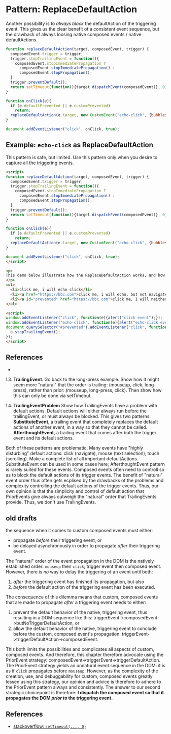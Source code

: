 # Pattern: ReplaceDefaultAction

Another possibility is to *always block* the defaultAction of the triggering event.
This gives us the clear benefit of a consistent event sequence, but 
the drawback of always loosing native composed events / native defaultActions.

```javascript
function replaceDefaultAction(target, composedEvent, trigger) {               
  composedEvent.trigger = trigger;
  trigger.stopTrailingEvent = function(){
    composedEvent.stopImmediatePropagation ? 
      composedEvent.stopImmediatePropagation() :
      composedEvent.stopPropagation();
  }
  trigger.preventDefault();
  return setTimeout(function(){target.dispatchEvent(composedEvent)}, 0);
}

function onClick(e){
  if (e.defaultPrevented || e.customPrevented)
    return;
  replaceDefaultAction(e.target, new CustomEvent("echo-click", {bubbles: true, composed: true}), e);
}

document.addEventListener("click", onClick, true);
```

## Example: `echo-click` as ReplaceDefaultAction

This pattern is safe, but limited. Use this pattern only when you desire to capture all the 
triggering events.

```html
<script>
function replaceDefaultAction(target, composedEvent, trigger) {               
  composedEvent.trigger = trigger;
  trigger.stopTrailingEvent = function(){
    composedEvent.stopImmediatePropagation ? 
      composedEvent.stopImmediatePropagation() :
      composedEvent.stopPropagation();
  }
  trigger.preventDefault();
  return setTimeout(function(){target.dispatchEvent(composedEvent)}, 0);
}

function onClick(e){
  if (e.defaultPrevented || e.customPrevented)
    return;
  replaceDefaultAction(e.target, new CustomEvent("echo-click", {bubbles: true, composed: true}), e);
}

document.addEventListener("click", onClick, true);
</script>

<p>
This demo below illustrate how the ReplaceDefaultAction works, and how it always blocks the defaultAction.
</p>
<ul>
  <li>click me, i will echo click</li>
  <li><a href="https://bbc.com">click me, i will echo, but not navigate</a></li>
  <li><a id="prevented" href="https://bbc.com">click me, I will neither echo nor navigate</a></li>
</ul>

<script>
window.addEventListener("click", function(e){alert("click event");});
window.addEventListener("echo-click", function(e){alert("echo-click event");});
document.querySelector("#prevented").addEventListener("click", function(e){
  e.stopTrailingEvent();
});
</script>
```

## References

 * 

13. **TrailingEvent**. Go back to the long-press example. 
   Show how it might seem more "natural" that the order is trailing:
   (mouseup, click, long-press), rather than prior: (mouseup, long-press, click). 
   Then show how this can only be done via setTimeout. 

14. **TrailingEventProblem**
   Show how TrailingEvents have a problem with default actions. 
   Default actions will either always run before the trailingEvent, or must always be blocked. 
   This gives two patterns: 
   **SubstituteEvent**, a trailing event that completely replaces the default actions of another event,
   in a way so that they cannot be called.
   **AfterthoughtEvent**, a trailing event that comes after both the trigger event and its default actions.

   Both of these patterns are problematic.
   Many events have "highly disturbing" default actions: 
   click (navigate), mouse (text selection), touch (scrolling). 
   Make a complete list of all important defaultActions. 
   SubstituteEvent can be used in some cases here; 
   AfterthoughtEvent pattern is rarely suited for these events.
   Composed events often need to controll so as to block the default actions of its trigger events.
   The benefit of "natural" event order thus often gets ecplised by the drawbacks of 
   the problems and complexity controlling the default actions of the trigger events.
   Thus, our own opinion is that the simplicity and control of default action that PriorEvents give
   always outweigh the "natural" order that TrailingEvents provide. Thus, we don't use TrailingEvents. 
 
## old drafts
the sequence when it comes to 
custom composed events must either:
 * propagate *before* their triggering event, or
 * be delayed asynchronously in order to propagate *after* their triggering event.

The "natural" order of the event propagation in the DOM is the natively established order:
`mouseup` then `click`; trigger event then composed event.
However, there is *no* way to delay the triggering of an event 
until both:
1. *after* the triggering event has finished its propagation, but also 
2. *before* the default action of the triggering event has been executed.

The consequence of this dilemma means that custom, composed events that are made to propagate *after*
a triggering event needs to either:
1. prevent the default behavior of the native, triggering event, thus resulting in a DOM sequence like this:
   triggerEvent->composedEvent->butNoTriggerDefaultAction, or
2. allow the default behavior of the native, triggering event to conclude before the custom, composed 
   event's propagation: triggerEvent->triggerDefaultAction->composedEvent.           
   
This both limits the possibilities and complicates all aspects of custom, composed events.
And therefore, this chapter therefore advocate using the PriorEvent strategy:
composedEvent->triggerEvent->triggerDefaultAction.
The PriorEvent strategy yields an unnatural event sequence in the DOM:
it is as if `click` propagates before `mouseup`. 
However, as the complexity of the creation, use, and debuggability for custom, composed events
greatly lessen using this strategy, our opinion and advice is therefore to adhere to the
PriorEvent pattern always and consistently. The answer to our second strategic choicepoint is therefore:
**I dispatch the composed event so that it propagates the DOM *prior to* the triggering event.**

## References

 * [stackoverflow: `setTimeout(..., 0)`](https://stackoverflow.com/questions/33955650/what-is-settimeout-doing-when-set-to-0-milliseconds/33955673)